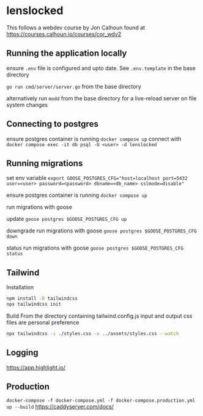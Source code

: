 # lenslocked

This follows a webdev course by Jon Calhoun found at <https://courses.calhoun.io/courses/cor_wdv2>

## Running the application locally

ensure `.env` file is configured and upto date. See `.env.template` in the base directory

`go run cmd/server/server.go` from the base directory

alternatively run `modd` from the base directory for a live-reload server on file system changes

## Connecting to postgres

ensure postgres container is running
`docker compose up`
connect with `docker compose exec -it db psql -U <user> -d lenslocked`

## Running migrations

set env variable
`export GOOSE_POSTGRES_CFG="host=localhost port=5432 user=<user> password=<password> dbname=<db_name> sslmode=disable"`

ensure postgres container is running
`docker compose up`

run migrations with goose

update `goose postgres $GOOSE_POSTGRES_CFG up`

downgrade run migrations with goose `goose postgres $GOOSE_POSTGRES_CFG down`

status run migrations with goose `goose postgres $GOOSE_POSTGRES_CFG status`

## Tailwind

Installation

```bash
npm install -D tailwindcss
npx tailwindcss init
```

Build
From the directory containing tailwind.config.js
input and output css files are personal preference

```bash
npx tailwindcss -i ./styles.css -o ../assets/styles.css --watch
```

## Logging

<https://app.highlight.io/>

## Production

`docker-compose -f docker-compose.yml -f docker-compose.production.yml up --build`
<https://caddyserver.com/docs/>
